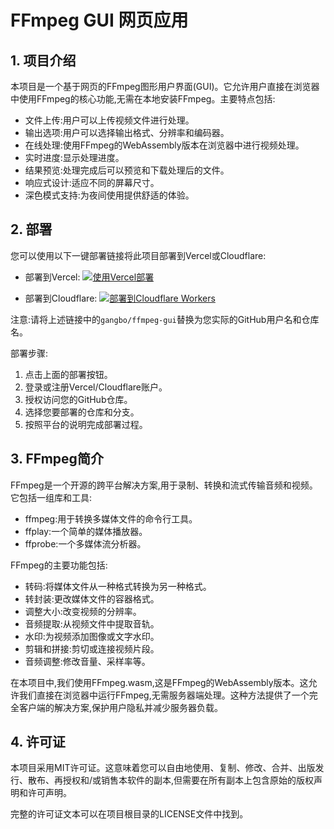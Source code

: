 # FFmpeg GUI 网页应用

## 1. 项目介绍

本项目是一个基于网页的FFmpeg图形用户界面(GUI)。它允许用户直接在浏览器中使用FFmpeg的核心功能,无需在本地安装FFmpeg。主要特点包括:

- 文件上传:用户可以上传视频文件进行处理。
- 输出选项:用户可以选择输出格式、分辨率和编码器。
- 在线处理:使用FFmpeg的WebAssembly版本在浏览器中进行视频处理。
- 实时进度:显示处理进度。
- 结果预览:处理完成后可以预览和下载处理后的文件。
- 响应式设计:适应不同的屏幕尺寸。
- 深色模式支持:为夜间使用提供舒适的体验。

## 2. 部署

您可以使用以下一键部署链接将此项目部署到Vercel或Cloudflare:

- 部署到Vercel:
  [![使用Vercel部署](https://vercel.com/button)](https://vercel.com/new/clone?repository-url=https://github.com/gangyang/ffmpeg-gui)

- 部署到Cloudflare:
  [![部署到Cloudflare Workers](https://deploy.workers.cloudflare.com/button)](https://deploy.workers.cloudflare.com/?url=https://github.com/gangyang/ffmpeg-gui)

注意:请将上述链接中的`gangbo/ffmpeg-gui`替换为您实际的GitHub用户名和仓库名。

部署步骤:
1. 点击上面的部署按钮。
2. 登录或注册Vercel/Cloudflare账户。
3. 授权访问您的GitHub仓库。
4. 选择您要部署的仓库和分支。
5. 按照平台的说明完成部署过程。

## 3. FFmpeg简介

FFmpeg是一个开源的跨平台解决方案,用于录制、转换和流式传输音频和视频。它包括一组库和工具:

- ffmpeg:用于转换多媒体文件的命令行工具。
- ffplay:一个简单的媒体播放器。
- ffprobe:一个多媒体流分析器。

FFmpeg的主要功能包括:

- 转码:将媒体文件从一种格式转换为另一种格式。
- 转封装:更改媒体文件的容器格式。
- 调整大小:改变视频的分辨率。
- 音频提取:从视频文件中提取音轨。
- 水印:为视频添加图像或文字水印。
- 剪辑和拼接:剪切或连接视频片段。
- 音频调整:修改音量、采样率等。

在本项目中,我们使用FFmpeg.wasm,这是FFmpeg的WebAssembly版本。这允许我们直接在浏览器中运行FFmpeg,无需服务器端处理。这种方法提供了一个完全客户端的解决方案,保护用户隐私并减少服务器负载。

## 4. 许可证

本项目采用MIT许可证。这意味着您可以自由地使用、复制、修改、合并、出版发行、散布、再授权和/或销售本软件的副本,但需要在所有副本上包含原始的版权声明和许可声明。

完整的许可证文本可以在项目根目录的LICENSE文件中找到。

